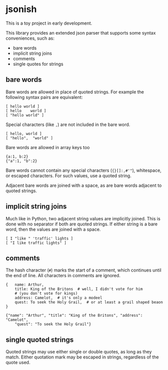 jsonish
=======

This is a toy project in early development.

This library provides an extended json parser that supports some syntax
conveniences, such as:

  * bare words
  * implicit string joins
  * comments
  * single quotes for strings


bare words
----------

Bare words are allowed in place of quoted strings. For example the following
syntax pairs are equivalent:

    [ hello world ]
    [ hello    world ]
    [ "hello world" ]

Special characters (like `,`) are not included in the bare word.

    [ hello, world ]
    [ "hello",  "world" ]

Bare words are allowed in array keys too

    {a:1, b:2}
    {"a":1, "b":2}

Bare words cannot contain any special characters (`{}[]:,#'"`), whitespace, or
escaped characters. For such values, use a quoted string.

Adjacent bare words are joined with a space, as are bare words adjacent to
quoted strings.


implicit string joins
---------------------

Much like in Python, two adjacent string values are implicitly joined. This
is done with no separator if both are quoted strings. If either string is
a bare word, then the values are joined with a space.


    [ I "like " 'traffic' lights ]
    [ "I like traffic lights" ]


comments
--------

The hash character (`#`) marks the start of a comment, which continues until
the end of line. All characters in comments are ignored.

    {   name: Arthur,
        title: King of the Britons  # well, I didn't vote for him
        # (you don't vote for kings)
        address: Camelot,  # it's only a modeel
        quest: To seek the Holy Grail,  # or at least a grail shaped beaon
    }
    
    {"name": "Arthur", "title": "King of the Britons", "address": "Camelot",
        "quest": "To seek the Holy Grail"}


single quoted strings
---------------------

Quoted strings may use either single or double quotes, as long as they match.
Either quotation mark may be escaped in strings, regardless of the quote used.
